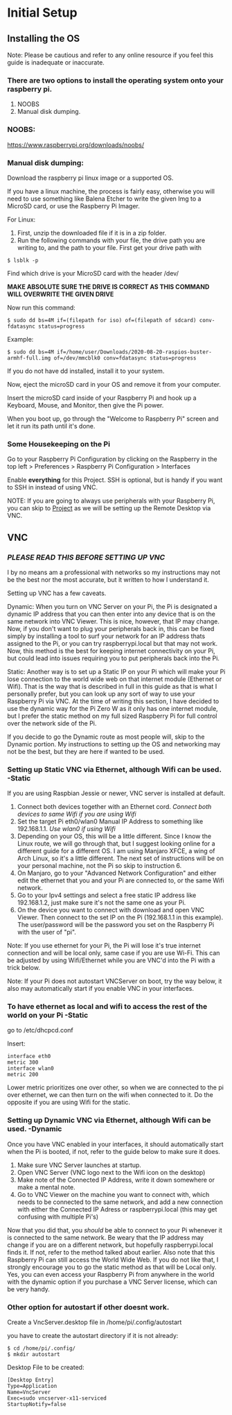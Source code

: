 # Initial Setup
## Installing the OS
Note: Please be cautious and refer to any online resource if you feel this guide is inadequate or inaccurate. 
### There are two options to install the operating system onto your raspberry pi.
1. NOOBS
2. Manual disk dumping. 

### NOOBS:

https://www.raspberrypi.org/downloads/noobs/

### Manual disk dumping:

Download the raspberry pi linux image or a supported OS.

If you have a linux machine, the process is fairly easy, otherwise you will need to use something like Balena Etcher to write the given Img to a MicroSD card, or 
use the Raspberry Pi Imager.

For Linux:

1.  First, unzip the downloaded file if it is in a zip folder.
2. Run the following commands with your file, the drive path you are writing to, and the path to your file. 
First get your drive path with
```
$ lsblk -p
```
Find which drive is your MicroSD card with the header /dev/

**MAKE ABSOLUTE SURE THE DRIVE IS CORRECT AS THIS COMMAND WILL OVERWRITE THE GIVEN DRIVE**

Now run this command:
```
$ sudo dd bs=4M if=(filepath for iso) of=(filepath of sdcard) conv-fdatasync status=progress
```
Example:
```
$ sudo dd bs=4M if=/home/user/Downloads/2020-08-20-raspios-buster-armhf-full.img of=/dev/mmcblk0 conv=fdatasync status=progress
```
If you do not have dd installed, install it to your system. 

Now, eject the microSD card in your OS and remove it from your computer.

Insert the microSD card inside of your Raspberry Pi and hook up a Keyboard, Mouse, and Monitor, then give the Pi power.

When you boot up, go through the "Welcome to Raspberry Pi" screen and let it run its path until it's done.
### Some Housekeeping on the Pi
Go to your Raspberry Pi Configuration by clicking on the Raspberry in the top left > Preferences > Raspberry Pi Configuration > Interfaces

Enable **everything** for this Project. SSH is optional, but is handy if you want to SSH in instead of using VNC. 

NOTE: If you are going to always use peripherals with your Raspberry Pi, you can skip to [Project](https://github.com/michealcarac/DeepPi/blob/main/README.md#project) as we will be setting up the Remote Desktop via VNC.
## VNC 
### ***PLEASE READ THIS BEFORE SETTING UP VNC***
I by no means am a professional with networks so my instructions may not be the best nor the most accurate, but it written to how I understand it. 

Setting up VNC has a few caveats. 

Dynamic: When you turn on VNC Server on your Pi, the Pi is designated a dynamic IP address that you can then enter into any device that is on the same network into VNC Viewer. This is nice, however, that IP may change. Now, if you don't want to plug your peripherals back in, this can be fixed simply by installing a tool to surf your network for an IP address thats assigned to the Pi, or you can try raspberrypi.local but that may not work. Now, this method is the best for keeping internet connectivity on your Pi, but could lead into issues requiring you to put peripherals back into the Pi.  

Static: Another way is to set up a Static IP on your Pi which will make your Pi lose connection to the world wide web on that internet module (Ethernet or Wifi). That is the way that is described in full in this guide as that is what I personally prefer, but you can look up any sort of way to use your Raspberry Pi via VNC. At the time of writing this section, I have decided to use the dynamic way for the Pi Zero W as it only has one internet module, but I prefer the static method on my full sized Raspberry Pi for full control over the network side of the Pi. 

If you decide to go the Dynamic route as most people will, skip to the Dynamic portion. My instructions to setting up the OS and networking may not be the best, but they are here if wanted to be used.  
### Setting up Static VNC via Ethernet, although Wifi can be used. -Static

If you are using Raspbian Jessie or newer, VNC server is installed at default. 
1. Connect both devices together with an Ethernet cord. *Connect both devices to same Wifi if you are using Wifi* 
2. Set the target Pi eth0/wlan0 Manual IP Address to something like 192.168.1.1.  *Use wlan0 if using Wifi*
3. Depending on your OS, this will be a little different. Since I know the Linux route, we will go through that, but I suggest looking online for a different guide for a different OS. I am using Manjaro XFCE, a wing of Arch Linux, so it's a little different. The next set of instructions will be on your personal machine, not the Pi so skip to instruction 6.
4. On Manjaro, go to your "Advanced Network Configuration" and either edit the ethernet that you and your Pi are connected to, or the same Wifi network. 
5. Go to your Ipv4 settings and select a free static IP address like 192.168.1.2, just make sure it's not the same one as your Pi.
6. On the device you want to connect with download and open VNC Viewer. Then connect to the set IP on the Pi (192.168.1.1 in this example). The user/password will be the password you set on the Raspberry Pi with the user of "pi". 

Note: If you use ethernet for your Pi, the Pi will lose it's true internet connection and will be local only, same case if you are use Wi-Fi. 
This can be adjusted by using Wifi/Ethernet while you are VNC'd into the Pi with a trick below. 

Note: If your Pi does not autostart VNCServer on boot, try the way below, it also may automatically start if you enable VNC in your interfaces. 
### To have ethernet as local and wifi to access the rest of the world on your Pi -Static
go to /etc/dhcpcd.conf

Insert:
```
interface eth0
metric 300
interface wlan0
metric 200
```
Lower metric prioritizes one over other, so when we are connected to the pi over ethernet, we can then turn on the wifi when connected to it.
Do the opposite if you are using Wifi for the static. 

### Setting up Dynamic VNC via Ethernet, although Wifi can be used. -Dynamic
Once you have VNC enabled in your interfaces, it should automatically start when the Pi is booted, if not, refer to the guide below to make sure it does.

1. Make sure VNC Server launches at startup. 
2. Open VNC Server (VNC logo next to the Wifi icon on the desktop)
3. Make note of the Connected IP Address, write it down somewhere or make a mental note.
4. Go to VNC Viewer on the machine you want to connect with, which needs to be connected to the same network, and add a new connection with either the Connected IP Adress or raspberrypi.local (this may get confusing with multiple Pi's)

Now that you did that, you _should_ be able to connect to your Pi whenever it is connected to the same network. Be weary that the IP address may change if you are on a different network, but hopefully raspberrypi.local finds it. If not, refer to the method talked about earlier. Also note that this Raspberry Pi can still access the World Wide Web. If you do not like that, I strongly encourage you to go the static method as that will be Local only. Yes, you can even access your Raspberry Pi from anywhere in the world with the dynamic option if you purchase a VNC Server license, which can be very handy.  

### Other option for autostart if other doesnt work.

Create a VncServer.desktop file in /home/pi/.config/autostart

you have to create the autostart directory if it is not already: 
```
$ cd /home/pi/.config/
$ mkdir autostart
```
Desktop File to be created:
```
[Desktop Entry]
Type=Application
Name=VncServer
Exec=sudo vncserver-x11-serviced
StartupNotify=false
```
